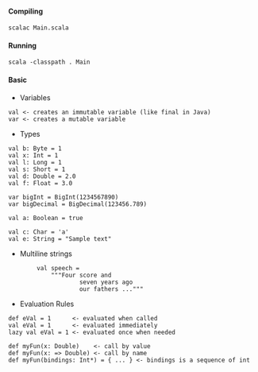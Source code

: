 

#### Compiling 
```
scalac Main.scala
```
#### Running 
```
scala -classpath . Main
```

#### Basic
* Variables
```
val <- creates an immutable variable (like final in Java)
var <- creates a mutable variable
```

* Types
```
val b: Byte = 1
val x: Int = 1
val l: Long = 1
val s: Short = 1
val d: Double = 2.0
val f: Float = 3.0

var bigInt = BigInt(1234567890)
var bigDecimal = BigDecimal(123456.789)

val a: Boolean = true

val c: Char = 'a'
val e: String = "Sample text"
```

* Multiline strings
```
        val speech =
            """Four score and
                    seven years ago
                    our fathers ..."""
```

* Evaluation Rules
```
def eVal = 1      <- evaluated when called
val eVal = 1      <- evaluated immediately
lazy val eVal = 1 <- evaluated once when needed

def myFun(x: Double)    <- call by value
def myFun(x: => Double) <- call by name
def myFun(bindings: Int*) = { ... } <- bindings is a sequence of int
```